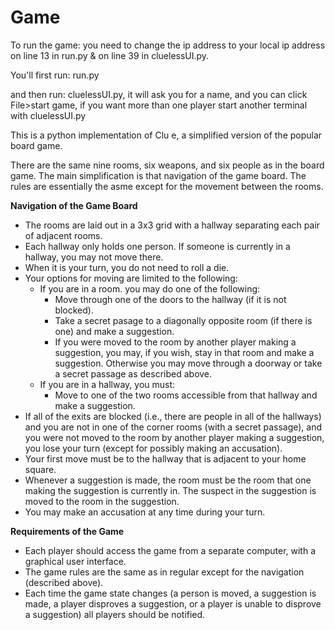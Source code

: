 # Game

To run the game: you need to change the ip address to your local ip address on line 13 in run.py
 & on line 39 in cluelessUI.py.
 
 You'll first run: run.py

and then run: cluelessUI.py, it will ask you for a name, and you can click File>start game, if you want more than one player start another terminal with cluelessUI.py


This is a python implementation of Clu e, a simplified version of the popular board game.

There are the same nine rooms, six weapons, and six people as in the board game. The main simplification is that navigation of the game board. The rules are essentially the asme except for the movement between the rooms.

**Navigation of the Game Board**
* The rooms are laid out in a 3x3 grid with a hallway separating each pair of adjacent rooms.
* Each hallway only holds one person. If someone is currently in a hallway, you may not move there.
* When it is your turn, you do not need to roll a die.
* Your options for moving are limited to the following:
	* If you are in a room. you may do one of the following:
		* Move through one of the doors to the hallway (if it is not blocked).
		* Take a secret pasage to a diagonally opposite room (if there is one) and make a suggestion.
		* If you were moved to the room by another player making a suggestion, you may, if you wish, stay in that room and make a suggestion. Otherwise you may move through a doorway or take a secret passage as described above.
	* If you are in a hallway, you must:
		* Move to one of the two rooms accessible from that hallway and make a suggestion.
* If all of the exits are blocked (i.e., there are people in all of the hallways) and you are not in one of the corner rooms (with a secret passage), and you were not moved to the room by another player making a suggestion, you lose your turn (except for possibly making an accusation).
* Your first move must be to the hallway that is adjacent to your home square.
* Whenever a suggestion is made, the room must be the room that one making the suggestion is currently in. The suspect in the suggestion is moved to the room in the suggestion.
* You may make an accusation at any time during your turn.

**Requirements of the Game**
* Each player should access the game from a separate computer, with a graphical user interface.
* The game rules are the same as in regular  except for the navigation (described above).
* Each time the game state changes (a person is moved, a suggestion is made, a player disproves a suggestion, or a player is unable to disprove a suggestion) all players should be notified.
